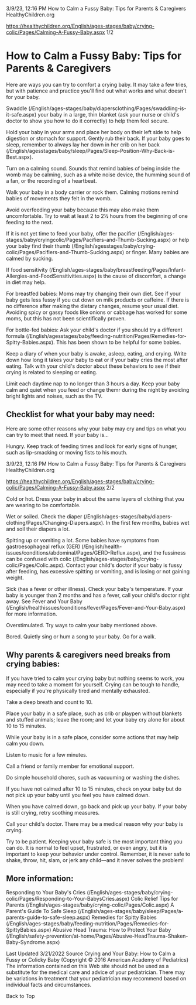 3/9/23, 12:16 PM How to Calm a Fussy Baby: Tips for Parents & Caregivers HealthyChildren.org 

https://healthychildren.org/English/ages-stages/baby/crying-colic/Pages/Calming-A-Fussy-Baby.aspx 1/2 

# How to Calm a Fussy Baby: Tips for Parents & Caregivers 

 Here are ways you can try to comfort a crying baby. It may take a few tries, but with patience and practice you'll find out what works and what doesn't for your baby. 

 Swaddle (/English/ages-stages/baby/diapersclothing/Pages/swaddling-is-it-safe.aspx) your baby in a large, thin blanket (ask your nurse or child's doctor to show you how to do it correctly) to help them feel secure. 

 Hold your baby in your arms and place her body on their left side to help digestion or stomach for support. Gently rub their back. If your baby goes to sleep, remember to always lay her down in her crib on her back (/English/agesstages/baby/sleep/Pages/Sleep-Position-Why-Back-is-Best.aspx). 

 Turn on a calming sound. Sounds that remind babies of being inside the womb may be calming, such as a white noise device, the humming sound of a fan, or the recording of a heartbeat. 

 Walk your baby in a body carrier or rock them. Calming motions remind babies of movements they felt in the womb. 

 Avoid overfeeding your baby because this may also make them uncomfortable. Try to wait at least 2 to 2½ hours from the beginning of one feeding to the next. 

 If it is not yet time to feed your baby, offer the pacifier (/English/ages-stages/baby/cryingcolic/Pages/Pacifiers-and-Thumb-Sucking.aspx) or help your baby find their thumb (/English/agesstages/baby/crying-colic/Pages/Pacifiers-and-Thumb-Sucking.aspx) or finger. Many babies are calmed by sucking. 

 If food sensitivity (/English/ages-stages/baby/breastfeeding/Pages/Infant-Allergies-and-FoodSensitivities.aspx) is the cause of discomfort, a change in diet may help. 

 For breastfed babies: Moms may try changing their own diet. See if your baby gets less fussy if you cut down on milk products or caffeine. If there is no difference after making the dietary changes, resume your usual diet. Avoiding spicy or gassy foods like onions or cabbage has worked for some moms, but this has not been scientifically proven. 

 For bottle-fed babies: Ask your child's doctor if you should try a different formula (/English/agesstages/baby/feeding-nutrition/Pages/Remedies-for-Spitty-Babies.aspx). This has been shown to be helpful for some babies. 

 Keep a diary of when your baby is awake, asleep, eating, and crying. Write down how long it takes your baby to eat or if your baby cries the most after eating. Talk with your child's doctor about these behaviors to see if their crying is related to sleeping or eating. 

 Limit each daytime nap to no longer than 3 hours a day. Keep your baby calm and quiet when you feed or change themr during the night by avoiding bright lights and noises, such as the TV. 

## Checklist for what your baby may need: 

 Here are some other reasons why your baby may cry and tips on what you can try to meet that need. If your baby is... 

 Hungry. Keep track of feeding times and look for early signs of hunger, such as lip-smacking or moving fists to his mouth. 


3/9/23, 12:16 PM How to Calm a Fussy Baby: Tips for Parents & Caregivers HealthyChildren.org 

https://healthychildren.org/English/ages-stages/baby/crying-colic/Pages/Calming-A-Fussy-Baby.aspx 2/2 

 Cold or hot. Dress your baby in about the same layers of clothing that you are wearing to be comfortable. 

 Wet or soiled. Check the diaper (/English/ages-stages/baby/diapers-clothing/Pages/Changing-Diapers.aspx). In the first few months, babies wet and soil their diapers a lot. 

 Spitting up or vomiting a lot. Some babies have symptoms from gastroesophageal reflux (GER) (/English/health-issues/conditions/abdominal/Pages/GERD-Reflux.aspx), and the fussiness can be confused with colic (/English/ages-stages/baby/crying-colic/Pages/Colic.aspx). Contact your child's doctor if your baby is fussy after feeding, has excessive spitting or vomiting, and is losing or not gaining weight. 

 Sick (has a fever or other illness). Check your baby's temperature. If your baby is younger than 2 months and has a fever, call your child's doctor right away. See Fever and Your Baby (/English/healthissues/conditions/fever/Pages/Fever-and-Your-Baby.aspx) for more information. 

 Overstimulated. Try ways to calm your baby mentioned above. 

 Bored. Quietly sing or hum a song to your baby. Go for a walk. 

## Why parents & caregivers need breaks from crying babies: 

 If you have tried to calm your crying baby but nothing seems to work, you may need to take a moment for yourself. Crying can be tough to handle, especially if you're physically tired and mentally exhausted. 

 Take a deep breath and count to 10. 

 Place your baby in a safe place, such as crib or playpen without blankets and stuffed animals; leave the room; and let your baby cry alone for about 10 to 15 minutes. 

 While your baby is in a safe place, consider some actions that may help calm you down. 

 Listen to music for a few minutes. 

 Call a friend or family member for emotional support. 

 Do simple household chores, such as vacuuming or washing the dishes. 

 If you have not calmed after 10 to 15 minutes, check on your baby but do not pick up your baby until you feel you have calmed down. 

 When you have calmed down, go back and pick up your baby. If your baby is still crying, retry soothing measures. 

 Call your child's doctor. There may be a medical reason why your baby is crying. 

 Try to be patient. Keeping your baby safe is the most important thing you can do. It is normal to feel upset, frustrated, or even angry, but it is important to keep your behavior under control. Remember, it is never safe to shake, throw, hit, slam, or jerk any child—and it never solves the problem! 

## More information: 

 Responding to Your Baby's Cries (/English/ages-stages/baby/crying-colic/Pages/Responding-to-Your-BabysCries.aspx) Colic Relief Tips for Parents (/English/ages-stages/baby/crying-colic/Pages/Colic.aspx) A Parent's Guide To Safe Sleep (/English/ages-stages/baby/sleep/Pages/a-parents-guide-to-safe-sleep.aspx) Remedies for Spitty Babies (/English/ages-stages/baby/feeding-nutrition/Pages/Remedies-for-SpittyBabies.aspx) Abusive Head Trauma: How to Protect Your Baby (/English/safety-prevention/at-home/Pages/Abusive-HeadTrauma-Shaken-Baby-Syndrome.aspx) 

 Last Updated 3/21/2022 Source Crying and Your Baby: How to Calm a Fussy or Colicky Baby (Copyright © 2016 American Academy of Pediatrics) The information contained on this Web site should not be used as a substitute for the medical care and advice of your pediatrician. There may be variations in treatment that your pediatrician may recommend based on individual facts and circumstances. 

 Back to Top 


